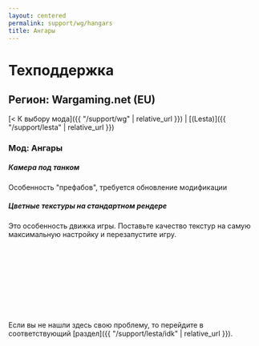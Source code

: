 ```yaml
---
layout: centered
permalink: support/wg/hangars
title: Ангары
---
```


# Техподдержка

## Регион: Wargaming.net (EU)

[< К выбору мода]({{ "/support/wg" | relative_url }}) \| [(Lesta)]({{ "/support/lesta" | relative_url }})

### Мод: Ангары

##### Камера под танком
Особенность "префабов", требуется обновление модификации

##### Цветные текстуры на стандартном рендере

Это особенность движка игры. Поставьте качество текстур на самую максимальную настройку и перезапустите игру.

<br>
<br>
<br>
<br>
<br>
<br>
<br>
<br>

<div>
    <div class="b-hr-layoutfix">
        <div class="b-hr-block"><span></span></div>
    </div>
</div>

Если вы не нашли здесь свою проблему, то перейдите в соответствующий [раздел]({{ "/support/lesta/idk" | relative_url }}).
